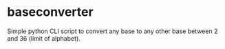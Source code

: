 # baseconverter
Simple python CLI script to convert any base to any other base between 2 and 36 (limit of alphabet).
